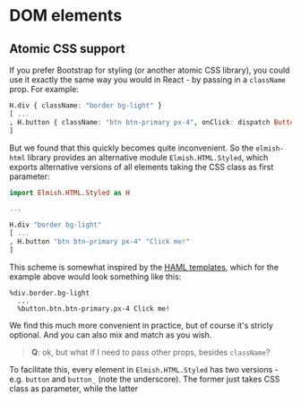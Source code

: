 # DOM elements

## <a name="atomic-css"></a>Atomic CSS support

If you prefer Bootstrap for styling (or another atomic CSS library), you could use it exactly the same way you would in React - by passing in a `className` prop. For example:

```haskell
H.div { className: "border bg-light" }
[ ...
, H.button { className: "btn btn-primary px-4", onClick: dispatch ButtonClicked } "Click me!"
]
```

But we found that this quickly becomes quite inconvenient. So the `elmish-html` library provides an alternative module `Elmish.HTML.Styled`, which exports alternative versions of all elements taking the CSS class as first parameter:

```haskell
import Elmish.HTML.Styled as H

...

H.div "border bg-light"
[ ...
, H.button "btn btn-primary px-4" "Click me!"
]
```

This scheme is somewhat inspired by the [HAML templates](https://haml.info/), which for the example above would look something like this:

```haml
%div.border.bg-light
  ...
  %button.btn.btn-primary.px-4 Click me!
```

We find this much more convenient in practice, but of course it's stricly optional. And you can also mix and match as you wish.

> **Q**: ok, but what if I need to pass other props, besides `className`?

To facilitate this, every element in `Elmish.HTML.Styled` has two versions - e.g. `button` and `button_` (note the underscore). The former just takes CSS class as parameter, while the latter

